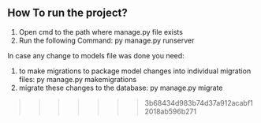 ## How To run the project? 

1. Open cmd to the path where manage.py file exists
3. Run the following Command: py manage.py runserver

In case any change to models file was done you need: 
1. to make migrations to package model changes into individual migration files: py manage.py makemigrations
2. migrate these changes to the database: py manage.py migrate
>>>>>>> 3b68434d983b74d37a912acabf12018ab596b271
